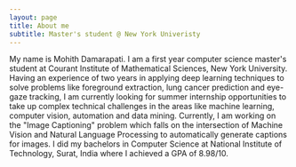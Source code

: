 ```yaml
---
layout: page
title: About me
subtitle: Master's student @ New York Univeristy
---
```


My name is Mohith Damarapati. I am a first year computer science master's student at Courant Institute of Mathematical Sciences, New York University.  Having an experience of two years in applying deep learning techniques to solve problems like foreground extraction, lung cancer prediction and eye-gaze tracking, I am currently looking for summer internship opportunities  to take up complex technical challenges in the areas like machine learning, computer vision, automation and data mining. 
Currently, I am working on the "Image Captioning" problem which falls on the intersection of Machine Vision and Natural Language Processing to automatically generate captions for images.
I did my bachelors in Computer Science at National Institute of Technology, Surat, India where I achieved a GPA of 8.98/10.  




